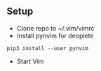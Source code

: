 ## Setup
* Clone repo to ~/.vim/vimrc
* Install pynvim for deoplete
```
pip3 install --user pynvim
```
* Start Vim
